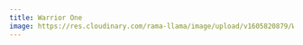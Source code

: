 ```yaml
---
title: Warrior One
image: https://res.cloudinary.com/rama-llama/image/upload/v1605820879/WarriorOne_vrkzph.jpg
---
```

